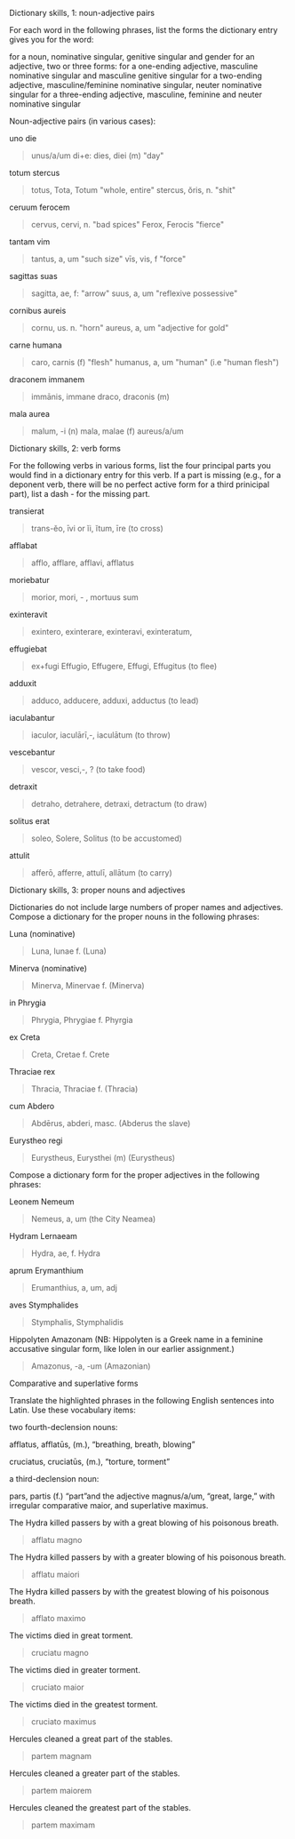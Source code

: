 Dictionary skills, 1: noun-adjective pairs

For each word in the following phrases, list the forms the dictionary entry gives you for the word:

for a noun, nominative singular, genitive singular and gender
for an adjective, two or three forms:
for a one-ending adjective, masculine nominative singular and masculine genitive singular
for a two-ending adjective, masculine/feminine nominative singular, neuter nominative singular
for a three-ending adjective, masculine, feminine and neuter nominative singular

Noun-adjective pairs (in various cases):

uno die

> unus/a/um di+e: dies, diei (m) "day"

totum stercus

>totus, Tota, Totum "whole, entire" stercus, ŏris, n. "shit"

ceruum ferocem

> cervus, cervi, n. "bad spices" Ferox, Ferocis "fierce"

tantam vim

> tantus, a, um "such size" vīs, vis, f "force"

sagittas suas

> sagitta, ae, f: "arrow" suus, a, um "reflexive possessive"

cornibus aureis

> cornu, us. n. "horn" aureus, a, um "adjective for gold"

carne humana

> caro, carnis (f) "flesh" humanus, a, um "human" (i.e "human flesh")

draconem immanem

> immānis, immane draco, draconis (m)

mala aurea

> malum, -i (n) mala, malae (f) aureus/a/um

Dictionary skills, 2: verb forms

For the following verbs in various forms, list the four principal parts you would find in a dictionary entry for this verb. If a part is missing (e.g., for a deponent verb, there will be no perfect active form for a third prinicipal part), list a dash - for the missing part.

transierat

> trans-ĕo, īvi or ĭi, ĭtum, īre (to cross)

afflabat

> afflo, afflare, afflavi, afflatus

moriebatur

> morior, mori, - , mortuus sum

exinteravit

> exintero, exinterare, exinteravi, exinteratum,

effugiebat

> ex+fugi Effugio, Effugere, Effugi, Effugitus (to flee)

adduxit

> adduco, adducere, adduxi, adductus (to lead)

iaculabantur

> iaculor, iaculārī,-, iaculātum (to throw)

vescebantur

> vescor, vesci,-, ? (to take food)

detraxit

> detraho, detrahere, detraxi, detractum (to draw)

solitus erat

> soleo, Solere, Solitus (to be accustomed)

attulit

> afferō, afferre, attulī, allātum (to carry)

Dictionary skills, 3: proper nouns and adjectives

Dictionaries do not include large numbers of proper names and adjectives. Compose a dictionary for the proper nouns in the following phrases:

Luna (nominative)

> Luna, lunae f. (Luna)

Minerva (nominative)

> Minerva, Minervae f. (Minerva)

in Phrygia

> Phrygia, Phrygiae f. Phyrgia

ex Creta

> Creta, Cretae f. Crete

Thraciae rex

> Thracia, Thraciae f. (Thracia)

cum Abdero

> Abdērus, abderi, masc. (Abderus the slave)

Eurystheo regi

> Eurystheus, Eurysthei (m) (Eurystheus)

Compose a dictionary form for the proper adjectives in the following phrases:

Leonem Nemeum

> Nemeus, a, um (the City Neamea)

Hydram Lernaeam

> Hydra, ae, f. Hydra

aprum Erymanthium

> Erumanthius, a, um, adj

aves Stymphalides

> Stymphalis, Stymphalidis

Hippolyten Amazonam (NB: Hippolyten is a Greek name in a feminine accusative singular form, like Iolen in our earlier assignment.)

> Amazonus, -a, -um (Amazonian)

Comparative and superlative forms

Translate the highlighted phrases in the following English sentences into Latin. Use these vocabulary items:

two fourth-declension nouns:

afflatus, afflatūs, (m.), “breathing, breath, blowing”

>

cruciatus, cruciatūs, (m.), “torture, torment”

>

a third-declension noun:

pars, partis (f.) “part”and the adjective magnus/a/um, “great, large,” with irregular comparative maior, and superlative maximus.

>

The Hydra killed passers by with a great blowing of his poisonous breath.

> afflatu magno

The Hydra killed passers by with a greater blowing of his poisonous breath.

> afflatu maiori

The Hydra killed passers by with the greatest blowing of his poisonous breath.

> afflato maximo

The victims died in great torment.

> cruciatu magno

The victims died in greater torment.

> cruciato maior

The victims died in the greatest torment.

> cruciato maximus

Hercules cleaned a great part of the stables.

> partem magnam

Hercules cleaned a greater part of the stables.

> partem maiorem

Hercules cleaned the greatest part of the stables.

> partem maximam

